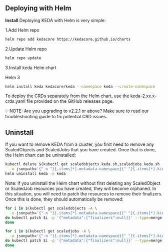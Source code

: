 ## Deploying with Helm
**Install**
Deploying KEDA with Helm is very simple:

1.Add Helm repo
```sh
helm repo add kedacore https://kedacore.github.io/charts
```

2.Update Helm repo
```sh
helm repo update
```
3.Install keda Helm chart

Helm 3
```sh
helm install keda kedacore/keda --namespace keda --create-namespace
```
To deploy the CRDs separately from the Helm chart, use the keda-2.xx.x-crds.yaml file provided on the GitHub releases page.

💡 NOTE: Are you upgrading to v2.2.1 or above? Make sure to read our troubleshooting guide to fix potential CRD issues.

## Uninstall
If you want to remove KEDA from a cluster, you first need to remove any ScaledObjects and ScaledJobs that you have created. Once that is done, the Helm chart can be uninstalled:
```sh
kubectl delete $(kubectl get scaledobjects.keda.sh,scaledjobs.keda.sh -A \
  -o jsonpath='{"-n "}{.items[*].metadata.namespace}{" "}{.items[*].kind}{"/"}{.items[*].metadata.name}{"\n"}')
helm uninstall keda -n keda
```
Note: if you uninstall the Helm chart without first deleting any ScaledObject or ScaledJob resources you have created, they will become orphaned. In this situation, you will need to patch the resources to remove their finalizers. Once this is done, they should automatically be removed:
```sh
for i in $(kubectl get scaledobjects -A \
  -o jsonpath='{"-n "}{.items[*].metadata.namespace}{" "}{.items[*].kind}{"/"}{.items[*].metadata.name}{"\n"}');
do kubectl patch $i -p '{"metadata":{"finalizers":null}}' --type=merge
done

for i in $(kubectl get scaledjobs -A \
  -o jsonpath='{"-n "}{.items[*].metadata.namespace}{" "}{.items[*].kind}{"/"}{.items[*].metadata.name}{"\n"}');
do kubectl patch $i -p '{"metadata":{"finalizers":null}}' --type=merge
done
```